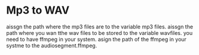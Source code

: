 # Mp3 to WAV
aissgn the path where the mp3 files are to the variable mp3 files.
aissgn the path where you wan tthe wav files to be stored to the variable wavfiles.
you need to have ffmpeg in your system.
asign the path of the ffmpeg in your systme to the audiosegment.ffmpeg.
